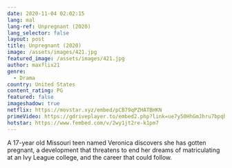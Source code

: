 ```yaml
---
date: 2020-11-04 02:02:15
lang: mal
lang-ref: Unpregnant (2020)
lang_selector: false
layout: post
title: Unpregnant (2020)
image: /assets/images/421.jpg
featured_image: /assets/images/421.jpg
author: maxflix21
genre:
  - Drama
country: United States
content_rating: PG
featured: false
imageshadow: true
netflix: https://movstar.xyz/embed/pCB79qPZHATBHKN
primeVideo: https://gdriveplayer.to/embed2.php?link=ue7y50HhGmJhru7bpqhINQzy5%252BQPkVrChe8p54Wo2I7TB%252Febfr%252BHDVx0w4jEU7oBsDvsi3k7F%252FYmuma7Gfk4r4HVZPm%252BVrPNGDvSIspGhHA%252F13zGyVCzIh46gscc501K%252F%252FRCEsO2m4%252BSlV1enf0wVm5AOWZLORlCXJqSpiTYfo7xAW8p6D8G03niGd5VGYyjI%253D
hotstar: https://www.fembed.com/v/2wy1jt2re-k1pm7
---
```

A 17-year old Missouri teen named Veronica discovers she has gotten pregnant, a development that threatens to end her dreams of matriculating at an Ivy League college, and the career that could follow.